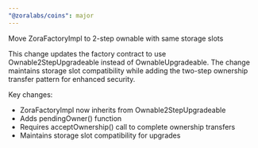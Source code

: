 ```yaml
---
"@zoralabs/coins": major
---
```


Move ZoraFactoryImpl to 2-step ownable with same storage slots

This change updates the factory contract to use Ownable2StepUpgradeable instead of OwnableUpgradeable. The change maintains storage slot compatibility while adding the two-step ownership transfer pattern for enhanced security.

Key changes:

- ZoraFactoryImpl now inherits from Ownable2StepUpgradeable
- Adds pendingOwner() function
- Requires acceptOwnership() call to complete ownership transfers
- Maintains storage slot compatibility for upgrades
